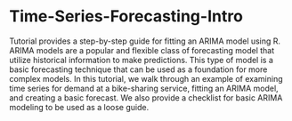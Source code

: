# Time-Series-Forecasting-Intro
 Tutorial provides a step-by-step guide for fitting an ARIMA model using R. ARIMA models are a popular and flexible class of forecasting model that utilize historical information to make predictions. This type of model is a basic forecasting technique that can be used as a foundation for more complex models. In this tutorial, we walk through an example of examining time series for demand at a bike-sharing service, fitting an ARIMA model, and creating a basic forecast. We also provide a checklist for basic ARIMA modeling to be used as a loose guide.
